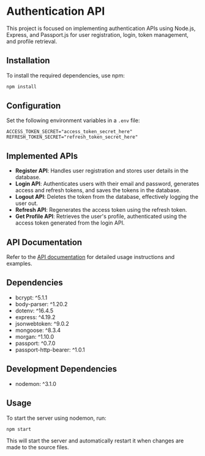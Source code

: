 # Authentication API

This project is focused on implementing authentication APIs using Node.js, Express, and Passport.js for user registration, login, token management, and profile retrieval.

## Installation

To install the required dependencies, use npm:

```bash
npm install
```

## Configuration

Set the following environment variables in a `.env` file:

```plaintext
ACCESS_TOKEN_SECRET="access_token_secret_here"
REFRESH_TOKEN_SECRET="refresh_token_secret_here"
```

## Implemented APIs

- **Register API**: Handles user registration and stores user details in the database.
- **Login API**: Authenticates users with their email and password, generates access and refresh tokens, and saves the tokens in the database.
- **Logout API**: Deletes the token from the database, effectively logging the user out.
- **Refresh API**: Regenerates the access token using the refresh token.
- **Get Profile API**: Retrieves the user's profile, authenticated using the access token generated from the login API.

## API Documentation

Refer to the [API documentation](https://documenter.getpostman.com/view/31476908/2sA3JNcLr5) for detailed usage instructions and examples.

## Dependencies

- bcrypt: ^5.1.1
- body-parser: ^1.20.2
- dotenv: ^16.4.5
- express: ^4.19.2
- jsonwebtoken: ^9.0.2
- mongoose: ^8.3.4
- morgan: ^1.10.0
- passport: ^0.7.0
- passport-http-bearer: ^1.0.1

## Development Dependencies

- nodemon: ^3.1.0

## Usage

To start the server using nodemon, run:

```bash
npm start
```

This will start the server and automatically restart it when changes are made to the source files.
